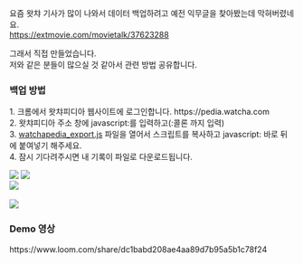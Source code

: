 요즘 왓챠 기사가 많이 나와서 데이터 백업하려고 예전 익무글을 찾아봤는데 막혀버렸네요.<br/>
https://extmovie.com/movietalk/37623288 

그래서 직접 만들었습니다. <br/>
저와 같은 분들이 많으실 것 같아서 관련 방법 공유합니다.

<h3>백업 방법</h3>
1. 크롬에서 왓챠피디아 웹사이트에 로그인합니다. https://pedia.watcha.com <br/>
2. 왓챠피디아 주소 창에 javascript:를 입력하고(:콜론 까지 입력) <br/>
3. <a href="https://github.com/henryseong0215/watchapedia-export/blob/main/watchapedia_export.js" target="_blank">watchapedia_export.js</a> 파일을 열어서 스크립트를 복사하고 javascript: 바로 뒤에 붙여넣기 해주세요. <br/>
4. 잠시 기다려주시면 내 기록이 파일로 다운로드됩니다. 
<p></p>
<img src="https://raw.githubusercontent.com/henryseong0215/watchapedia-export/main/img/export_001.png">
<img src="https://raw.githubusercontent.com/henryseong0215/watchapedia-export/main/img/export_002.png">
<br/>
<img src="https://raw.githubusercontent.com/henryseong0215/watchapedia-export/main/img/export_003.png">
<br/><br/>
<img src="https://raw.githubusercontent.com/henryseong0215/watchapedia-export/main/img/export_004.png">

<h3>Demo 영상</h3>
https://www.loom.com/share/dc1babd208ae4aa89d7b95a5b1c78f24
